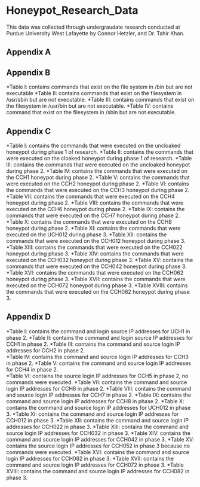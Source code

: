 # Honeypot_Research_Data
This data was collected through undergraudate research conducted at Purdue University West Lafayette by Connor Hetzler, and Dr. Tahir Khan.



## Appendix A


## Appendix B

*Table I: contains commands that exist on the file system in /bin but are not executable 
*Table II: contains commands that exist on the filesystem in /usr/sbin but are not executable. 
*Table III: contains commands that exist on the filesystem in /usr/bin but are not executable. 
*Table IV: contains command that exist on the filesystem in /sbin but are not executable. 


## Appendix C

*Table I: contains the commands that were executed on the uncloaked honeypot during phase 1 of research. 
*Table II: contains the commands that were executed on the cloaked honeypot during phase 1 of research. 
*Table III: contains the commands that were executed on the uncloaked honeypot during phase 2. 
*Table IV: contains the commands that were executed on the CCH1 honeypot during phase 2. 
*Table V: contains the commands that were executed on the CCH2 honeypot during phase 2. 
*Table VI: contains the commands that were executed on the CCH3 honeypot during phase 2. 
*Table VII: contains the commands that were executed on the CCH4 honeypot during phase 2. 
*Table VIII: contains the commands that were executed on the CCH6 honeypot during phase 2. 
*Table IX: contains the commands that were executed on the CCH7 honeypot during phase 2. 
*Table X: contains the commands that were executed on the CCH8 honeypot during phase 2. 
*Table XI: contains the commands that were executed on the UCH012 during phase 3. 
*Table XII: contains the commands that were executed on the CCH012 honeypot during phase 3. 
*Table XIII: contains the commands that were executed on the CCH022 honeypot during phase 3. 
*Table XIV: contains the commands that were executed on the CCH032 honeypot during phase 3. 
*Table XV: contains the commands that were executed on the CCH042 honeypot during phase 3. 
*Table XVI: contains the commands that were executed on the CCH062 honeypot during phase 3. 
*Table XVII: contains the commands that were executed on the CCH072 honeypot during phase 3. 
*Table XVIII: contains the commands that were executed on the CCH082 honeypot during phase 3.  

## Appendix D

*Table I: contains the command and login source IP addresses for UCH1 in phase 2. 
*Table II: contains the command and login source IP addresses for CCH1 in phase 2. 
*Table III: contains the command and source login IP addresses for CCH2 in phase 2.  
*Table IV: contains the command and source login IP addresses for CCH3 in phase 2. 
*Table V: contains the command and source login IP addresses for CCH4 in phase 2.  
*Table VI: contains the source login IP addresses for CCH5 in phase 2, no commands were executed. 
*Table VII: contains the command and source login IP addresses for CCH6 in phase 2. 
*Table VIII: contains the command and source login IP addresses for CCH7 in phase 2. 
*Table IX: contains the command and source login IP addresses for CCH8 in phase 2. 
*Table X: contains the command and source login IP addresses for UCH012 in phase 3. 
*Table XI: contains the command and source login IP addresses for CCH012 in phase 3. 
*Table XII: contains the command and source login IP addresses for CCH022 in phase 3. 
*Table XIII: contains the command and source login IP addresses for CCH032 in phase 3. 
*Table XIV: contains the command and source login IP addresses for CCH042 in phase 3. 
*Table XV: contains the source login IP addresses for CCH052 in phase 3 because no commands were executed. 
*Table XVI: contains the command and source login IP addresses for CCH062 in phase 3. 
*Table XVII: contains the command and source login IP addresses for CCH072 in phase 3. 
*Table XVIII: contains the command and source login IP addresses for CCH082 in phase 3. 
